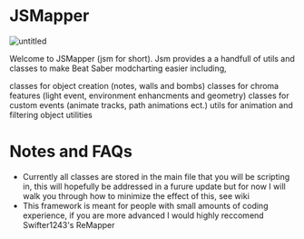 # JSMapper
![untitled](https://user-images.githubusercontent.com/111317032/212526580-10b7dce9-c500-48c0-bc5f-04aacf482b30.png)


Welcome to JSMapper (jsm for short).  Jsm provides a
a handfull of utils and classes to make Beat Saber modcharting easier including,

classes for object creation (notes, walls and bombs)
classes for chroma features (light event, environment enhancments and geometry)
classes for custom events (animate tracks, path animations ect.)
utils for animation 
and filtering object utilities

# Notes and FAQs
* Currently all classes are stored in the main file that you will be scripting in, this will hopefully be addressed in a furure update but for now I will walk you through how to minimize the effect of this, see wiki
* This framework is meant for people with small amounts of coding experience, if you are more advanced I would highly reccomend Swifter1243's ReMapper
